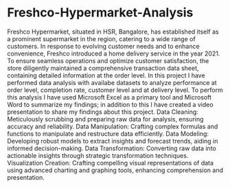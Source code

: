 # Freshco-Hypermarket-Analysis
Freshco Hypermarket, situated in HSR, Bangalore, has established itself as a prominent supermarket in the region, catering to a wide range of customers. In response to evolving customer needs and to enhance convenience, Freshco introduced a home delivery service in the year 2021. To ensure seamless operations and optimize customer satisfaction, the store diligently maintained a comprehensive transaction data sheet, containing detailed information at the order level.
In this project I have performed data analysis with availabe datasets to analyze performance at order level, completion rate, customer level and at delivery level. 
To perform this analysis I have used Microsoft Excel as a primary tool and Microsoft Word to summarize my findings; in addition to this I have created a video presentation to share my findings about this project. 
Data Cleaning: Meticulously scrubbing and preparing raw data for analysis, ensuring accuracy and reliability.
Data Manipulation: Crafting complex formulas and functions to manipulate and restructure data efficiently.
Data Modeling: Developing robust models to extract insights and forecast trends, aiding in informed decision-making.
Data Transformation: Converting raw data into actionable insights through strategic transformation techniques.
Visualization Creation: Crafting compelling visual representations of data using advanced charting and graphing tools, enhancing comprehension and presentation.
